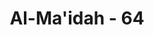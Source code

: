 ---
title: "Al-Ma'idah - 64"
no: 64
arabic_no: ٦٤
ayah: وَقَالَتِ الْيَهُوْدُ يَدُ اللّٰهِ مَغْلُوْلَةٌ  ۗغُلَّتْ اَيْدِيْهِمْ وَلُعِنُوْا بِمَا قَالُوْا ۘ بَلْ يَدٰهُ مَبْسُوْطَتٰنِۙ يُنْفِقُ كَيْفَ يَشَاۤءُۗ وَلَيَزِيْدَنَّ كَثِيْرًا مِّنْهُمْ مَّآ اُنْزِلَ اِلَيْكَ مِنْ رَّبِّكَ طُغْيَانًا وَّكُفْرًاۗ وَاَلْقَيْنَا بَيْنَهُمُ الْعَدَاوَةَ وَالْبَغْضَاۤءَ اِلٰى يَوْمِ الْقِيٰمَةِۗ  كُلَّمَآ اَوْقَدُوْا نَارًا لِّلْحَرْبِ اَطْفَاَهَا اللّٰهُ ۙوَيَسْعَوْنَ فِى الْاَرْضِ فَسَادًاۗ وَاللّٰهُ لَا يُحِبُّ الْمُفْسِدِيْنَ
translation: "Dan orang-orang Yahudi berkata, “Tangan Allah terbelenggu.” Sebenarnya tangan merekalah yang dibelenggu dan merekalah yang dilaknat disebabkan apa yang telah mereka katakan itu, padahal kedua tangan Allah terbuka; Dia memberi rezeki sebagaimana Dia kehendaki. Dan (Al-Qur'an) yang diturunkan kepadamu dari Tuhanmu itu pasti akan menambah kedurhakaan dan kekafiran bagi kebanyakan mereka. Dan Kami timbulkan permusuhan dan kebencian di antara mereka sampai hari Kiamat. Setiap mereka menyalakan api peperangan, Allah memadamkannya. Dan mereka berusaha (menimbulkan) kerusakan di bumi. Dan Allah tidak menyukai orang-orang yang berbuat kerusakan."
tafsir: "Menurut riwayat Ibnu Ishak dan at-thabrani dari Ibnu Abbas dia berkata, \"Seorang Yahudi yang bernama Nabbasy bin Qais berkata kepada Nabi Muhammad saw, 'Tuhan engkau kikir, tidak suka memberi.\" Maka ayat ini meskipun yang mengatakan kepada Nabi itu hanya seorang dari kalangan Yahudi namun dapat dianggap menggambarkan pendirian secara kesuluruhan dari kaumnya. Ayat ini menceritakan bahwa orang Yahudi itu berkata, \"Tangan Allah terbelenggu,\" tetapi yang sebenarnya terbelenggu adalah tangan mereka sendiri, dengan demikian mereka akan dilaknat Allah.\n\nPerkataan orang Yahudi bahwa \"tangan Allah terbelenggu\" adalah tidak masuk akal, sebab mereka mengakui bahwa Allah adalah nama bagi zat yang pasti ada dan Mahakuasa, Dia pencipta alam semesta. Hal ini menunjukkan bahwa tangan Allah tidak terbelenggu dari kekuasaan-Nya tidak terbatas karena jika demikian maka tentulah Dia tidak dapat memelihara dan mengatur alam ini. Maka apakah yang mendorong mereka mengucapkan kata-kata demikian? Sebagian mufasir mengemukakan bahwa dorongan tersebut adalah sebagai berikut:\n\n1.Mungkin mereka mendengar ayat:\n\nBarang siapa meminjami Allah dengan pinjaman yang baik maka Allah akan melipatgandakan ganti kepadanya dengan banyak. Allah menahan dan melapangkan (rezeki) dan kepada-Nyalah kamu dikembalikan. (al-Baqarah/2:245).\n\nSetelah mendengar ayat ini mereka mengatakan bahwa tangan Allah itu terbelenggu dengan arti kikir, karena Allah tidak mampu dan miskin sehingga memerlukan pinjaman.\n\n2.Mereka mengucapkan ucapan tersebut dengan mengejek kaum Muslimin ketika mereka melihat sahabat Nabi yang sedang berada dalam kesempitan dan kesulitan keuangan.\n\n3.Pada awalnya masyarakat Yahudi adalah orang-orang kaya. Ketika Nabi Muhammad diutus menjadi Rasul mereka menentang-Nya, oleh karenanya mereka banyak mengeluarkan harta benda untuk pembiayaan menggagalkan dakwah sehingga orang-orang kaya dari kalangan mereka banyak yang menjadi miskin. Karena Allah tidak melapangkan rezeki lagi bagi mereka yang telah miskin itu, mereka mengeluarkan ucapan \"tangan Allah terbelenggu\" dengan maksud, Allah itu kikir karena tidak menolong mereka.\n\nPernyataan dalam ayat ini menyatakan bahwa \"Tangan orang Yahudi itulah yang terbelenggu dan mereka mendapat laknat disebabkan apa yang telah mereka katakan adalah suatu pernyatan terhadap kekikiran mereka, yakni merekalah yang kikir, terbelenggu tangannya, tidak mau memberi bantuan. Ternyata memang mereka adalah umat yang terkikir, mereka baru mau memberikan bantuan jika mereka melihat ada harapan akan mendapat keuntungan yang besar. Dan mereka pada hari kemudian pasti menerima kutukan Allah sebagai balasan atas perbuatan mereka.\n\nAyat ini juga menegaskan bahwa Allah Maha Pemurah dan Dia memberi sebagaimana yang Dia kehendaki. Perkataan \"tangan\" dalam bahasa Arab mempunyai beberapa arti, yaitu: (1) salah satu dari anggota tubuh manusia, (2) kekuatan, (3) kepunyaan (milik), dan (4) nikmat karunia.\n\nPengertian yang keempat inilah yang dimaksud dengan perkataan \"tangan\" yang disandarkan kepada Allah pada ayat ini. Demikianlah para ulama khalaf mengartikan tangan dalam ayat ini. Dengan demikian hendaklah diartikan perkataan \"kedua tangan Allah terbuka\" dengan makna nikmat karunia Allah terbentang luas, nikmat karunia itu diberikan kepada siapa-siapa yang dikehendaki-Nya. Adapun golongan yang tidak menerima nikmat karunia Allah janganlah menganggap bahwa Allah itu kikir atau fakir.\n\nAdanya perbedaan tingkatan manusia di dalam menerima rezeki dari Allah, adalah termasuk sunnatullah. Allah berfirman:\n\n\"Apakah mereka yang membagi-bagi rahmat Tuhanmu? Kamilah yang menentukan penghidupan mereka dalam kehidupan dunia, dan Kami meninggikan sebagian mereka atas sebagian yang lain beberapa derajat, agar sebagian mereka dapat memanfaatkan sebagian yang lain. Dan rahmat Tuhanmu lebih baik dari apa yang mereka kumpulkan.\" (az-Zukhruf/43:32).\n\nPara mufasir dalam menafsirkan ayat ini ada dua pendapat, yaitu:\n\nPertama, terkenal dengan ahli tawil yaitu yang menakwil pengertian kalimat-kalimat menurut pengertian majazi (kiasan), umpamanya ayat:\n\n\"Tetapi wajah Tuhanmu yang memiliki kebesaran dan kemuliaan tetap kekal.\" (ar-Rahman/55:27).\n\nGolongan ini menakwil kata \"wajah\", umpamanya pada kalimat \"aku tidak melihat wajah fulan\" maksudnya adalah diri atau zat fulan. Jadi kalimat itu sama dengan kalimat \"aku tidak melihat fulan (tanpa menyebutkan kata \"wajah\").\n\nKedua, golongan ahli tafwid yaitu menyerahkan maksud kalimat atau perkataan seperti demikian itu kepada Allah. Mereka mengartikan tangan dengan arti hakikinya. Jadi ini mengartikan perkataan \"wajah\" pada ayat Surah ar-Rahman tersebut menurut arti hakiki yaitu \"muka.\" Tentang bagaimanakah keadaan muka Tuhan itu mereka menyerahkan juga kepada Tuhan, dan dalam hal ini mereka berpegang pada ayat:\n\nTidak ada sesuatu pun yang serupa dengan Dia\" (asy-Syura/42:11).\n\nJadi golongan ini menetapkan Tuhan itu bermuka, tetapi tidak seperti muka manusia.\n\nAyat ini mengutarakan kepada Muhammad bahwa apa yang diturunkan kepadanya benar-benar akan menambah kedurhakaan dan kekafiran bagi kebanyakan di antara kaum Yahudi dan menerangkan bahwa ayat yang diturunkan itu mengandung pengetahuan yang tidak diketahui oleh Yahudi yang semasa dengan Nabi Muhammad saw. Karena jika tidak demikian halnya tentulah Muhammad tidak mengetahui semua itu, sebab dia adalah ummi tidak pandai tulis baca. Tetapi karena kedengkian dan kefanatikan, orang-orang Yahudi itu semakin jauh dari beriman kepada Nabi Muhammad meskipun kenabian Muhammad telah ditulis di dalam kitab suci.\n\nAyat ini juga menerangkan bahwa Allah akan menimbulkan permusuhan di antara sesama Ahli Kitab. Permusuhan itu tidak akan berakhir sampai hari Kiamat. Watak kaum Yahudi memang suka menyalakan api peperangan, fitnah dan keonaran. Watak seperti itu telah tercatat dalam sejarah dan membuktikan bahwa mereka selalu berusaha memperdayakan Nabi Muhammad dan orang-orang beriman baik secara langsung maupun dengan cara membujuk orang musyrik atau orang Nasrani untuk memerangi Nabi Muhammad dan orang-orang yang beriman.\n\nWatak seperti itu membawa mereka senang berbuat dan melihat kerusakan di bumi. Tetapi setiap kali mereka menyalakan api peperangan, fitnah dan keonaran, serta mencoba membuat kerusakan, Allah tetap memadamkannya, karena Allah tidak menyukai orang-orang yang berbuat kerusakan, oleh karenanya usaha-usaha mereka untuk membuat kerusakan dan bencana di atas bumi ini selalu mengalami kegagalan."
---
